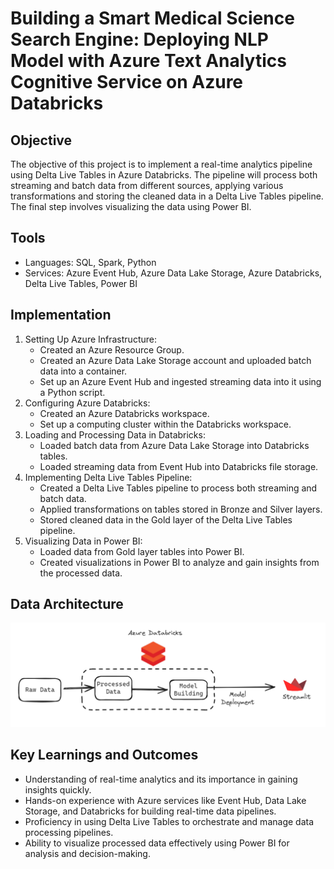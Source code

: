 # Building a Smart Medical Science Search Engine: Deploying NLP Model with Azure Text Analytics Cognitive Service on Azure Databricks

## Objective
The objective of this project is to implement a real-time analytics pipeline using Delta Live Tables in Azure Databricks. The pipeline will process both streaming and batch data from different sources, applying various transformations and storing the cleaned data in a Delta Live Tables pipeline. The final step involves visualizing the data using Power BI.

## Tools
- Languages: SQL, Spark, Python
- Services: Azure Event Hub, Azure Data Lake Storage, Azure Databricks, Delta Live Tables, Power BI

## Implementation
1.	Setting Up Azure Infrastructure:
    - Created an Azure Resource Group.
    - Created an Azure Data Lake Storage account and uploaded batch data into a container.
    - Set up an Azure Event Hub and ingested streaming data into it using a Python script.
2.	Configuring Azure Databricks:
    - Created an Azure Databricks workspace.
    - Set up a computing cluster within the Databricks workspace.
3.	Loading and Processing Data in Databricks:
    - Loaded batch data from Azure Data Lake Storage into Databricks tables.
    - Loaded streaming data from Event Hub into Databricks file storage.
4.	Implementing Delta Live Tables Pipeline:
    - Created a Delta Live Tables pipeline to process both streaming and batch data.
    - Applied transformations on tables stored in Bronze and Silver layers.
    - Stored cleaned data in the Gold layer of the Delta Live Tables pipeline.
5.	Visualizing Data in Power BI:
    - Loaded data from Gold layer tables into Power BI.
    - Created visualizations in Power BI to analyze and gain insights from the processed data.

## Data Architecture
![Data Architecture](./Azure_Medical_Text_Analytics.png)

## Key Learnings and Outcomes
- Understanding of real-time analytics and its importance in gaining insights quickly.
- Hands-on experience with Azure services like Event Hub, Data Lake Storage, and Databricks for building real-time data pipelines.
- Proficiency in using Delta Live Tables to orchestrate and manage data processing pipelines.
- Ability to visualize processed data effectively using Power BI for analysis and decision-making.

